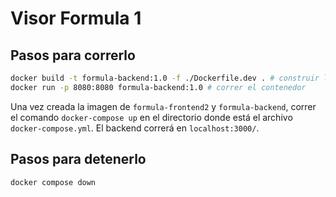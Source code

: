 # Visor Formula 1

## Pasos para correrlo

```bash
docker build -t formula-backend:1.0 -f ./Dockerfile.dev . # construir la imagen
docker run -p 8080:8080 formula-backend:1.0 # correr el contenedor
```

Una vez creada la imagen de `formula-frontend2` y `formula-backend`, correr el comando `docker-compose up` en el directorio donde está el archivo `docker-compose.yml`. El backend correrá en `localhost:3000/`.

## Pasos para detenerlo

```bash
docker compose down
```
